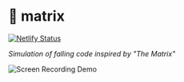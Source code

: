 # 💊 matrix

[![Netlify Status](https://api.netlify.com/api/v1/badges/a9ad4625-f606-4a3f-bfa6-33c4026cd570/deploy-status)](https://app.netlify.com/sites/james2mid-matrix/deploys)

_Simulation of falling code inspired by "The Matrix"_

![Screen Recording Demo](./demo.gif)
